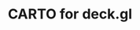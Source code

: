 ---
title: CARTO for deck.gl
description: "Build applications using CARTO & deck.gl advanced framework for data visualization"
icon: "/img/icons/carto-deck.png"
repoUrl: https://github.com/visgl/deck.gl/tree/master/modules/carto

url: deck-gl
indexPage: "overview.md"

menu:
  - title: "Overview"
  - title: "Using the CartoLayer"
  - title: "Examples"
    folder:
      - title: "Basic examples"
        folder:
        - title: "Hello World"
        - title: "BigQuery Tileset Layer"
        - title: "Data Observatory Tileset Layer"
        - title: "CARTO Basemap"
        - title: "Interactivity"
        - title: "Icon Layer"
      - title: "Styling"
        folder:
          - title: "Color Bins Style"
          - title: "Color Categories Style"
          - title: "Color Continuous Style"
      - title: "Clustering and Aggregation"
        folder:
          - title: "Clustering"
          - title: "Grid Layer"
          - title: "H3 Cluster Layer"
          - title: "H3 Hexagon Layer"
          - title: "Heatmap Layer"
          - title: "Hexagon Layer"
          - title: "S2 Layer"
      - title: "Advanced examples"
        folder:
          - title: "Arc Layer"
          - title: "Contour Layer"
          - title: "Extrusion"
          - title: "Globe View"
          - title: "Lighting"
          - title: "Trips Layer"
  - title: "Reference"
  - title: "Release Notes"
---